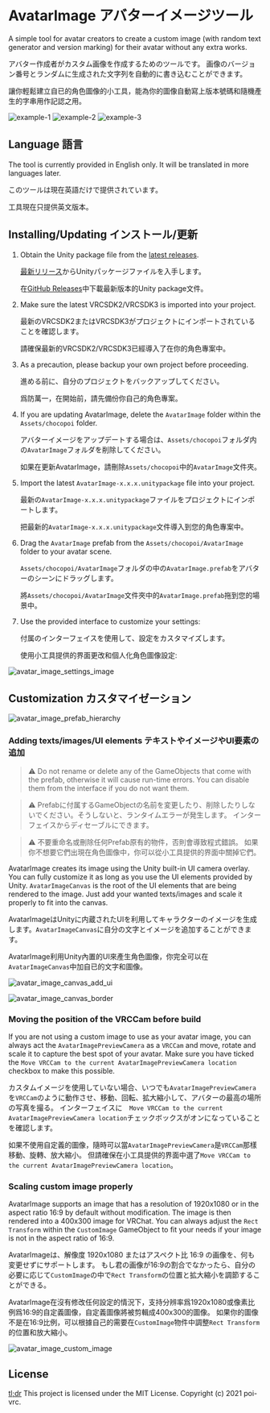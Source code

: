 # AvatarImage アバターイメージツール
A simple tool for avatar creators to create a custom image (with random text generator and version marking) for their avatar without any extra works.

アバター作成者がカスタム画像を作成するためのツールです。 画像のバージョン番号とランダムに生成された文字列を自動的に書き込むことができます。

讓你輕鬆建立自已的角色圖像的小工具，能為你的圖像自動寫上版本號碼和隨機產生的字串用作記認之用。

![example-1](./.github/example-1.png)
![example-2](./.github/example-2.png)
![example-3](./.github/example-3.png)

## Language 語言

The tool is currently provided in English only. It will be translated in more languages later.

このツールは現在英語だけで提供されています。

工具現在只提供英文版本。

## Installing/Updating インストール/更新

1. Obtain the Unity package file from the [latest releases](https://github.com/poi-vrc/AvatarImage/releases/latest).

    [最新リリース](https://github.com/poi-vrc/AvatarImage/releases/latest)からUnityパッケージファイルを入手します。

    在[GitHub Releases](https://github.com/poi-vrc/AvatarImage/releases/latest)中下載最新版本的Unity package文件。

2. Make sure the latest VRCSDK2/VRCSDK3 is imported into your project.

    最新のVRCSDK2またはVRCSDK3がプロジェクトにインポートされていることを確認します。

    請確保最新的VRCSDK2/VRCSDK3已經導入了在你的角色專案中。

3. As a precaution, please backup your own project before proceeding.

    進める前に、自分のプロジェクトをバックアップしてください。

    爲防萬一，在開始前，請先備份你自己的角色專案。

4. If you are updating AvatarImage, delete the ```AvatarImage``` folder within the ```Assets/chocopoi``` folder.

    アバターイメージをアップデートする場合は、```Assets/chocopoi```フォルダ内の```AvatarImage```フォルダを削除してください。

    如果在更新AvatarImage，請刪除```Assets/chocopoi```中的```AvatarImage```文件夾。

5. Import the latest ```AvatarImage-x.x.x.unitypackage``` file into your project.

    最新の```AvatarImage-x.x.x.unitypackage```ファイルをプロジェクトにインポートします。
    
    把最新的```AvatarImage-x.x.x.unitypackage```文件導入到您的角色專案中。

6. Drag the ```AvatarImage``` prefab from the ```Assets/chocopoi/AvatarImage``` folder to your avatar scene.

    ```Assets/chocopoi/AvatarImage```フォルダの中の```AvatarImage.prefab```をアバターのシーンにドラッグします。

    將```Assets/chocopoi/AvatarImage```文件夾中的```AvatarImage.prefab```拖到您的場景中。

7. Use the provided interface to customize your settings:

    付属のインターフェイスを使用して、設定をカスタマイズします。

    使用小工具提供的界面更改和個人化角色圖像設定:

![avatar_image_settings_image](./.github/avatar_image_settings_image.PNG)

## Customization カスタマイゼーション

![avatar_image_prefab_hierarchy](./.github/avatar_image_prefab_hierarchy.PNG) 

### Adding texts/images/UI elements テキストやイメージやUI要素の追加

> :warning: Do not rename or delete any of the GameObjects that come with the prefab, otherwise it will cause run-time errors. You can disable them from the interface if you do not want them.

> :warning: Prefabに付属するGameObjectの名前を変更したり、削除したりしないでください。そうしないと、ランタイムエラーが発生します。 インターフェイスからディセーブルにできます。 

> :warning: 不要重命名或刪除任何Prefab原有的物件，否則會導致程式錯誤。 如果你不想要它們出現在角色圖像中，你可以從小工具提供的界面中關掉它們。 

AvatarImage creates its image using the Unity built-in UI camera overlay. You can fully customize it as long as you use the UI elements provided by Unity. ```AvatarImageCanvas``` is the root of the UI elements that are being rendered to the image. Just add your wanted texts/images and scale it properly to fit into the canvas.

AvatarImageはUnityに内蔵されたUIを利用してキャラクターのイメージを生成します。```AvatarImageCanvas```に自分の文字とイメージを追加することができます。

AvatarImage利用Unity內置的UI來產生角色圖像，你完全可以在```AvatarImageCanvas```中加自已的文字和圖像。

![avatar_image_canvas_add_ui](./.github/avatar_image_canvas_add_ui.PNG)

![avatar_image_canvas_border](./.github/avatar_image_canvas_border.PNG)

### Moving the position of the VRCCam before build

If you are not using a custom image to use as your avatar image, you can always act the ```AvatarImagePreviewCamera``` as a ```VRCCam``` and move, rotate and scale it to capture the best spot of your avatar. Make sure you have ticked the ```Move VRCCam to the current AvatarImagePreviewCamera location``` checkbox to make this possible.

カスタムイメージを使用していない場合、いつでも```AvatarImagePreviewCamera```を```VRCCam```のように動作させ、移動、回転、拡大縮小して、アバターの最高の場所の写真を撮る。 インターフェイスに　```Move VRCCam to the current AvatarImagePreviewCamera location```チェックボックスがオンになっていることを確認します。

如果不使用自定義的圖像，隨時可以當```AvatarImagePreviewCamera```是```VRCCam```那樣移動、旋轉、放大縮小。 但請確保在小工具提供的界面中選了```Move VRCCam to the current AvatarImagePreviewCamera location```。

### Scaling custom image properly

AvatarImage supports an image that has a resolution of 1920x1080 or in the aspect ratio 16:9 by default without modification. The image is then rendered into a 400x300 image for VRChat. You can always adjust the ```Rect Transform``` within the ```CustomImage``` GameObject to fit your needs if your image is not in the aspect ratio of 16:9.

AvatarImageは、解像度 1920x1080 またはアスペクト比 16:9 の画像を、何も変更せずにサポートします。 もし君の画像が16:9の割合でなかったら、自分の必要に応じて```CustomImage```の中で```Rect Transform```の位置と拡大縮小を調節することができる。

AvatarImage在沒有修改任何設定的情況下，支持分辨率爲1920x1080或像素比例爲16:9的自定義圖像，自定義圖像將被剪輯成400x300的圖像。 如果你的圖像不是在16:9比例，可以根據自己的需要在```CustomImage```物件中調整```Rect Transform```的位置和放大縮小。

![avatar_image_custom_image](./.github/avatar_image_custom_image.PNG) 

## License
[tl;dr](https://tldrlegal.com/license/mit-license) This project is licensed under the MIT License. Copyright (c) 2021 poi-vrc.